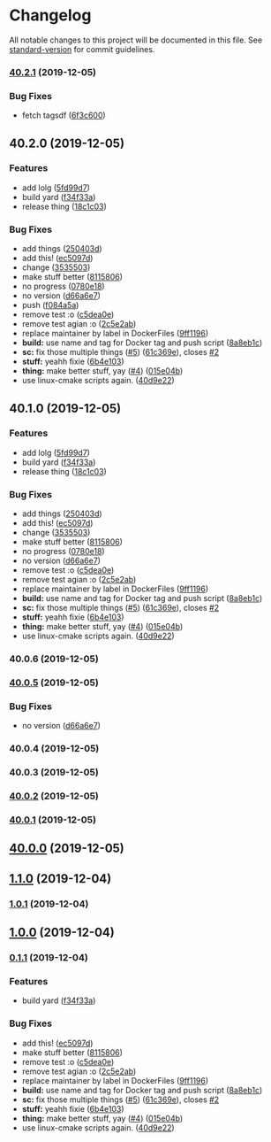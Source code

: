 # Changelog

All notable changes to this project will be documented in this file. See [standard-version](https://github.com/conventional-changelog/standard-version) for commit guidelines.

### [40.2.1](https://github.com/vidavidorra/template/compare/v40.2.0...v40.2.1) (2019-12-05)

### Bug Fixes

- fetch tagsdf ([6f3c600](https://github.com/vidavidorra/template/commit/6f3c6005fcf8af22262b24a78c1f8f8993c79f67))

## 40.2.0 (2019-12-05)

### Features

- add lolg ([5fd99d7](https://github.com/vidavidorra/template/commit/5fd99d7a8f3bf3bdbca61de62e05cbc2b87d3059))
- build yard ([f34f33a](https://github.com/vidavidorra/template/commit/f34f33a8f4b32222259ea1deb25abbb0b4441199))
- release thing ([18c1c03](https://github.com/vidavidorra/template/commit/18c1c03e8e6d89a419c64c4fc7d3f58105ea7577))

### Bug Fixes

- add things ([250403d](https://github.com/vidavidorra/template/commit/250403d1ca0dbe9c7cfcaacd69158eba251ea19b))
- add this! ([ec5097d](https://github.com/vidavidorra/template/commit/ec5097d0a0f2dbb4dafc92c7a304a77c2754566e))
- change ([3535503](https://github.com/vidavidorra/template/commit/3535503305c2687126715ce6a5e48724627ef510))
- make stuff better ([8115806](https://github.com/vidavidorra/template/commit/8115806c74e98cbf83cb30d62a5911c285391ab3))
- no progress ([0780e18](https://github.com/vidavidorra/template/commit/0780e1878cddf2b0e881653adf9ed92657554838))
- no version ([d66a6e7](https://github.com/vidavidorra/template/commit/d66a6e72b6aa1491546a02dc55bf3a58281d808a))
- push ([f084a5a](https://github.com/vidavidorra/template/commit/f084a5a1ad7bc340df77a35417468103c0950762))
- remove test :o ([c5dea0e](https://github.com/vidavidorra/template/commit/c5dea0e43c01ca4fdd28d9a707aef00f3ceebf56))
- remove test agian :o ([2c5e2ab](https://github.com/vidavidorra/template/commit/2c5e2abe326fc7d6aaa96e8a7ce13ed54ca73078))
- replace maintainer by label in DockerFiles ([9ff1196](https://github.com/vidavidorra/template/commit/9ff119667fe2805acb7080bd05bb0f167f156619))
- **build:** use name and tag for Docker tag and push script ([8a8eb1c](https://github.com/vidavidorra/template/commit/8a8eb1c1089ce05d8c76c88cfcbdc93431dc6b7f))
- **sc:** fix those multiple things ([#5](https://github.com/vidavidorra/template/issues/5)) ([61c369e](https://github.com/vidavidorra/template/commit/61c369edc0a28c78b5f43f5dbe64b2bf1207ac6b)), closes [#2](https://github.com/vidavidorra/template/issues/2)
- **stuff:** yeahh fixie ([6b4e103](https://github.com/vidavidorra/template/commit/6b4e1037a8eb8d1296a4d684a7d539b32b3ee69b))
- **thing:** make better stuff, yay ([#4](https://github.com/vidavidorra/template/issues/4)) ([015e04b](https://github.com/vidavidorra/template/commit/015e04bdfea89d58063a6ed30717401c2b3625a4))
- use linux-cmake scripts again. ([40d9e22](https://github.com/vidavidorra/template/commit/40d9e22dc9739f0ce566fac7239c49b7e2cf161b))

## 40.1.0 (2019-12-05)

### Features

- add lolg ([5fd99d7](https://github.com/vidavidorra/template/commit/5fd99d7a8f3bf3bdbca61de62e05cbc2b87d3059))
- build yard ([f34f33a](https://github.com/vidavidorra/template/commit/f34f33a8f4b32222259ea1deb25abbb0b4441199))
- release thing ([18c1c03](https://github.com/vidavidorra/template/commit/18c1c03e8e6d89a419c64c4fc7d3f58105ea7577))

### Bug Fixes

- add things ([250403d](https://github.com/vidavidorra/template/commit/250403d1ca0dbe9c7cfcaacd69158eba251ea19b))
- add this! ([ec5097d](https://github.com/vidavidorra/template/commit/ec5097d0a0f2dbb4dafc92c7a304a77c2754566e))
- change ([3535503](https://github.com/vidavidorra/template/commit/3535503305c2687126715ce6a5e48724627ef510))
- make stuff better ([8115806](https://github.com/vidavidorra/template/commit/8115806c74e98cbf83cb30d62a5911c285391ab3))
- no progress ([0780e18](https://github.com/vidavidorra/template/commit/0780e1878cddf2b0e881653adf9ed92657554838))
- no version ([d66a6e7](https://github.com/vidavidorra/template/commit/d66a6e72b6aa1491546a02dc55bf3a58281d808a))
- remove test :o ([c5dea0e](https://github.com/vidavidorra/template/commit/c5dea0e43c01ca4fdd28d9a707aef00f3ceebf56))
- remove test agian :o ([2c5e2ab](https://github.com/vidavidorra/template/commit/2c5e2abe326fc7d6aaa96e8a7ce13ed54ca73078))
- replace maintainer by label in DockerFiles ([9ff1196](https://github.com/vidavidorra/template/commit/9ff119667fe2805acb7080bd05bb0f167f156619))
- **build:** use name and tag for Docker tag and push script ([8a8eb1c](https://github.com/vidavidorra/template/commit/8a8eb1c1089ce05d8c76c88cfcbdc93431dc6b7f))
- **sc:** fix those multiple things ([#5](https://github.com/vidavidorra/template/issues/5)) ([61c369e](https://github.com/vidavidorra/template/commit/61c369edc0a28c78b5f43f5dbe64b2bf1207ac6b)), closes [#2](https://github.com/vidavidorra/template/issues/2)
- **stuff:** yeahh fixie ([6b4e103](https://github.com/vidavidorra/template/commit/6b4e1037a8eb8d1296a4d684a7d539b32b3ee69b))
- **thing:** make better stuff, yay ([#4](https://github.com/vidavidorra/template/issues/4)) ([015e04b](https://github.com/vidavidorra/template/commit/015e04bdfea89d58063a6ed30717401c2b3625a4))
- use linux-cmake scripts again. ([40d9e22](https://github.com/vidavidorra/template/commit/40d9e22dc9739f0ce566fac7239c49b7e2cf161b))

### 40.0.6 (2019-12-05)

### [40.0.5](https://github.com/vidavidorra/template/compare/v40.0.0...v40.0.5) (2019-12-05)

### Bug Fixes

- no version ([d66a6e7](https://github.com/vidavidorra/template/commit/d66a6e7))

### 40.0.4 (2019-12-05)

### 40.0.3 (2019-12-05)

### [40.0.2](https://github.com/vidavidorra/template/compare/v40.0.0...v40.0.2) (2019-12-05)

### [40.0.1](https://github.com/vidavidorra/template/compare/v40.0.0...v40.0.1) (2019-12-05)

## [40.0.0](https://github.com/vidavidorra/template/compare/v1.0.0...v40.0.0) (2019-12-05)

## [1.1.0](https://github.com/vidavidorra/template/compare/v1.0.0...v1.1.0) (2019-12-04)

### [1.0.1](https://github.com/vidavidorra/template/compare/v1.0.0...v1.0.1) (2019-12-04)

## [1.0.0](https://github.com/vidavidorra/template/compare/v0.1.1...v1.0.0) (2019-12-04)

### [0.1.1](https://github.com/vidavidorra/template/compare/v3.0.0...v0.1.1) (2019-12-04)

### Features

- build yard ([f34f33a](https://github.com/vidavidorra/template/commit/f34f33a8f4b32222259ea1deb25abbb0b4441199))

### Bug Fixes

- add this! ([ec5097d](https://github.com/vidavidorra/template/commit/ec5097d0a0f2dbb4dafc92c7a304a77c2754566e))
- make stuff better ([8115806](https://github.com/vidavidorra/template/commit/8115806c74e98cbf83cb30d62a5911c285391ab3))
- remove test :o ([c5dea0e](https://github.com/vidavidorra/template/commit/c5dea0e43c01ca4fdd28d9a707aef00f3ceebf56))
- remove test agian :o ([2c5e2ab](https://github.com/vidavidorra/template/commit/2c5e2abe326fc7d6aaa96e8a7ce13ed54ca73078))
- replace maintainer by label in DockerFiles ([9ff1196](https://github.com/vidavidorra/template/commit/9ff119667fe2805acb7080bd05bb0f167f156619))
- **build:** use name and tag for Docker tag and push script ([8a8eb1c](https://github.com/vidavidorra/template/commit/8a8eb1c1089ce05d8c76c88cfcbdc93431dc6b7f))
- **sc:** fix those multiple things ([#5](https://github.com/vidavidorra/template/issues/5)) ([61c369e](https://github.com/vidavidorra/template/commit/61c369edc0a28c78b5f43f5dbe64b2bf1207ac6b)), closes [#2](https://github.com/vidavidorra/template/issues/2)
- **stuff:** yeahh fixie ([6b4e103](https://github.com/vidavidorra/template/commit/6b4e1037a8eb8d1296a4d684a7d539b32b3ee69b))
- **thing:** make better stuff, yay ([#4](https://github.com/vidavidorra/template/issues/4)) ([015e04b](https://github.com/vidavidorra/template/commit/015e04bdfea89d58063a6ed30717401c2b3625a4))
- use linux-cmake scripts again. ([40d9e22](https://github.com/vidavidorra/template/commit/40d9e22dc9739f0ce566fac7239c49b7e2cf161b))
